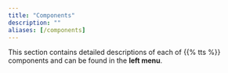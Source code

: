 ```yaml
---
title: "Components"
description: ""
aliases: [/components]
---
```


This section contains detailed descriptions of each of {{% tts %}} components and can be found in the **left menu**.
